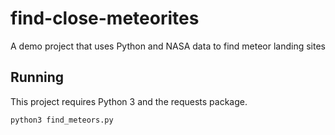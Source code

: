 # find-close-meteorites
 A demo project that uses Python and NASA data to find meteor landing sites

## Running

This project requires Python 3 and the requests package.

`python3 find_meteors.py`
